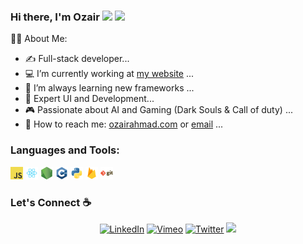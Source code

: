 ### Hi there, I'm Ozair <img src="https://media.giphy.com/media/hvRJCLFzcasrR4ia7z/giphy.gif" width="25"> ![](https://visitor-badge.glitch.me/badge?page_id=ozcod.ozcod)

<!--
**ozcod/ozcod** is a ✨ _special_ ✨ repository because its `README.md` (this file) appears on your GitHub profile.

Here are some ideas to get you started:
-->


🧑‍💼 About Me:

- ✍ Full-stack developer...
- 💻 I’m currently working at  <a href="https://www.ozairahmad.com">my website</a> ...
- 🌱 I’m always learning new frameworks ... 
- 🎨 Expert UI and Development...
- 🎮 Passionate about AI and Gaming (Dark Souls & Call of duty) ...
- 💼 How to reach me: <a href="https://www.ozairahmad.com">ozairahmad.com</a> or [email](mailto:ozair.isb@gmail.com) ...

### Languages and Tools: 

<code><img height="20" src="https://raw.githubusercontent.com/github/explore/80688e429a7d4ef2fca1e82350fe8e3517d3494d/topics/javascript/javascript.png"></code>
<code><img height="20" src="https://raw.githubusercontent.com/github/explore/80688e429a7d4ef2fca1e82350fe8e3517d3494d/topics/react/react.png"></code>
<code><img height="20" src="https://raw.githubusercontent.com/github/explore/80688e429a7d4ef2fca1e82350fe8e3517d3494d/topics/nodejs/nodejs.png"></code>
<code><img height="20" src="https://raw.githubusercontent.com/github/explore/80688e429a7d4ef2fca1e82350fe8e3517d3494d/topics/cpp/cpp.png"></code>
<code><img height="20" src="https://raw.githubusercontent.com/github/explore/80688e429a7d4ef2fca1e82350fe8e3517d3494d/topics/python/python.png"></code>
<code><img height="20" src="https://raw.githubusercontent.com/github/explore/80688e429a7d4ef2fca1e82350fe8e3517d3494d/topics/firebase/firebase.png"></code>
<code><img height="20" src="https://raw.githubusercontent.com/github/explore/80688e429a7d4ef2fca1e82350fe8e3517d3494d/topics/git/git.png"></code>

### Let's Connect :coffee:

 <p align="center">
   <a href="https://www.linkedin.com/in/ozairahmad/"><img src="img/linkedin.svg" alt="LinkedIn"/></a>
   <a href="https://vimeo.com/ozstudiosxyz"><img src="img/link.svg" alt="Vimeo"/></a>
   <a href="https://twitter.com/forsakenpirate"><img src="img/x.svg" alt="Twitter"/></a>
   <a href="https://youtu.be/vhJuwjaNmUQ" ><img src="img/youtube.svg" /> </a>

 </p>
